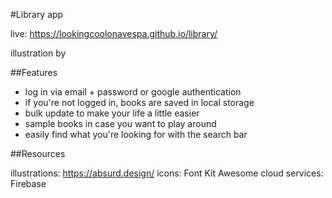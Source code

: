 #Library app

live: https://lookingcoolonavespa.github.io/library/

illustration by

##Features

- log in via email + password or google authentication
- if you're not logged in, books are saved in local storage
- bulk update to make your life a little easier
- sample books in case you want to play around
- easily find what you're looking for with the search bar

##Resources

illustrations: https://absurd.design/
icons: Font Kit Awesome
cloud services: Firebase
